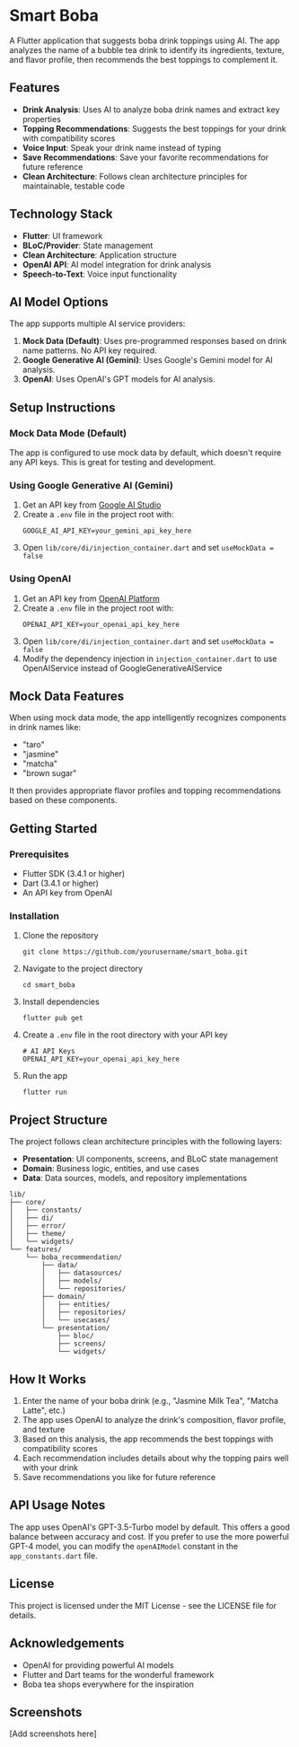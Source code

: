 # Smart Boba

A Flutter application that suggests boba drink toppings using AI. The app analyzes the name of a bubble tea drink to identify its ingredients, texture, and flavor profile, then recommends the best toppings to complement it.

## Features

- **Drink Analysis**: Uses AI to analyze boba drink names and extract key properties
- **Topping Recommendations**: Suggests the best toppings for your drink with compatibility scores
- **Voice Input**: Speak your drink name instead of typing
- **Save Recommendations**: Save your favorite recommendations for future reference
- **Clean Architecture**: Follows clean architecture principles for maintainable, testable code

## Technology Stack

- **Flutter**: UI framework
- **BLoC/Provider**: State management
- **Clean Architecture**: Application structure
- **OpenAI API**: AI model integration for drink analysis
- **Speech-to-Text**: Voice input functionality

## AI Model Options

The app supports multiple AI service providers:

1. **Mock Data (Default)**: Uses pre-programmed responses based on drink name patterns. No API key required.
2. **Google Generative AI (Gemini)**: Uses Google's Gemini model for AI analysis.
3. **OpenAI**: Uses OpenAI's GPT models for AI analysis.

## Setup Instructions

### Mock Data Mode (Default)

The app is configured to use mock data by default, which doesn't require any API keys. This is great for testing and development.

### Using Google Generative AI (Gemini)

1. Get an API key from [Google AI Studio](https://makersuite.google.com/app/apikey)
2. Create a `.env` file in the project root with:
   ```
   GOOGLE_AI_API_KEY=your_gemini_api_key_here
   ```
3. Open `lib/core/di/injection_container.dart` and set `useMockData = false`

### Using OpenAI

1. Get an API key from [OpenAI Platform](https://platform.openai.com/)
2. Create a `.env` file in the project root with:
   ```
   OPENAI_API_KEY=your_openai_api_key_here
   ```
3. Open `lib/core/di/injection_container.dart` and set `useMockData = false`
4. Modify the dependency injection in `injection_container.dart` to use OpenAIService instead of GoogleGenerativeAIService

## Mock Data Features

When using mock data mode, the app intelligently recognizes components in drink names like:
- "taro"
- "jasmine"
- "matcha" 
- "brown sugar"

It then provides appropriate flavor profiles and topping recommendations based on these components.

## Getting Started

### Prerequisites

- Flutter SDK (3.4.1 or higher)
- Dart (3.4.1 or higher)
- An API key from OpenAI

### Installation

1. Clone the repository
   ```
   git clone https://github.com/yourusername/smart_boba.git
   ```

2. Navigate to the project directory
   ```
   cd smart_boba
   ```

3. Install dependencies
   ```
   flutter pub get
   ```

4. Create a `.env` file in the root directory with your API key
   ```
   # AI API Keys
   OPENAI_API_KEY=your_openai_api_key_here
   ```

5. Run the app
   ```
   flutter run
   ```

## Project Structure

The project follows clean architecture principles with the following layers:

- **Presentation**: UI components, screens, and BLoC state management
- **Domain**: Business logic, entities, and use cases
- **Data**: Data sources, models, and repository implementations

```
lib/
├── core/
│   ├── constants/
│   ├── di/
│   ├── error/
│   ├── theme/
│   └── widgets/
└── features/
    └── boba_recommendation/
        ├── data/
        │   ├── datasources/
        │   ├── models/
        │   └── repositories/
        ├── domain/
        │   ├── entities/
        │   ├── repositories/
        │   └── usecases/
        └── presentation/
            ├── bloc/
            ├── screens/
            └── widgets/
```

## How It Works

1. Enter the name of your boba drink (e.g., "Jasmine Milk Tea", "Matcha Latte", etc.)
2. The app uses OpenAI to analyze the drink's composition, flavor profile, and texture
3. Based on this analysis, the app recommends the best toppings with compatibility scores
4. Each recommendation includes details about why the topping pairs well with your drink
5. Save recommendations you like for future reference

## API Usage Notes

The app uses OpenAI's GPT-3.5-Turbo model by default. This offers a good balance between accuracy and cost. If you prefer to use the more powerful GPT-4 model, you can modify the `openAIModel` constant in the `app_constants.dart` file.

## License

This project is licensed under the MIT License - see the LICENSE file for details.

## Acknowledgements

- OpenAI for providing powerful AI models
- Flutter and Dart teams for the wonderful framework
- Boba tea shops everywhere for the inspiration

## Screenshots

[Add screenshots here]
